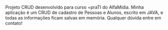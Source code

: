 Projeto CRUD desenvolvido para curso +praTI do AlfaMídia.
Minha aplicação é um CRUD de cadastro de Pessoas e Alunos, escrito em JAVA, e todas as informações ficam salvas em memória. Qualquer dúvida entre em contato!
